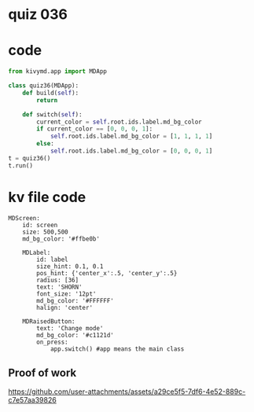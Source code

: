 # quiz 036

# code
```.py
from kivymd.app import MDApp

class quiz36(MDApp):
    def build(self):
        return

    def switch(self):
        current_color = self.root.ids.label.md_bg_color
        if current_color == [0, 0, 0, 1]:
            self.root.ids.label.md_bg_color = [1, 1, 1, 1]
        else:
            self.root.ids.label.md_bg_color = [0, 0, 0, 1]
t = quiz36()
t.run()
```
# kv file code
```.kv
MDScreen:
    id: screen
    size: 500,500
    md_bg_color: '#ffbe0b'

    MDLabel:
        id: label
        size_hint: 0.1, 0.1
        pos_hint: {'center_x':.5, 'center_y':.5}
        radius: [36]
        text: 'SHORN'
        font_size: '12pt'
        md_bg_color: '#FFFFFF'
        halign: 'center'

    MDRaisedButton:
        text: 'Change mode'
        md_bg_color: '#c1121d'
        on_press:
            app.switch() #app means the main class
```
## Proof of work

https://github.com/user-attachments/assets/a29ce5f5-7df6-4e52-889c-c7e57aa39826

